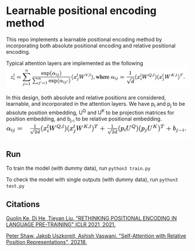# Learnable positional encoding method
This repo implements a learnable positional encoding method by incorporating both absolute positional encoding and relative positional encoding. 

Typical attention layers are implemented as the following
![alt text](https://github.com/Muhanzhang10/learnable_positional_encoding_method/blob/master/images/attention.png)

In this design, both absolute and relative positions are considered, learnable, and incorporated in the attention layers. We have p<sub>i</sub> and p<sub>j</sub> to be absolute position embedding, U<sup>Q</sup> and U<sup>K</sup> to be projection matrices for position embedding, and b<sub>j-i</sub> to be relative positional embedding.
![alt text](https://github.com/Muhanzhang10/learnable_positional_encoding_method/blob/master/images/design.png)

## Run
To train the model (with dummy data), run 
`python3 train.py`

To check the model with single outputs (with dummy data), run
`python3 test.py`

## Citations
[Guolin Ke, Di He, Tieyan Liu. "RETHINKING POSITIONAL ENCODING IN LANGUAGE PRE-TRAINING" ICLR 2021, 2021.](https://arxiv.org/pdf/2006.15595.pdf)

[Peter Shaw, Jakob Uszkoreit, Ashish Vaswani. "Self-Attention with Relative Position Representations", 20218.](https://arxiv.org/pdf/1803.02155.pdf)
